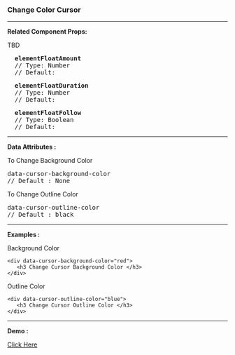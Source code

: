 [//]: # (// TODO: Add Inner Background Color Documentation)
<h3>
Change Color Cursor
</h3>
<hr>

[//]: # (------------------------------------------)
<p> <b> Related Component Props:</b> </p>
<p> TBD</p>
<pre>
  <b>elementFloatAmount</b>
  // Type: Number
  // Default:
</pre>
<pre>
  <b>elementFloatDuration</b>
  // Type: Number
  // Default:
</pre>
<pre>
  <b>elementFloatFollow</b>
  // Type: Boolean
  // Default:
</pre>

[//]: # (----)
<hr>

[//]: # (------------------------------------------)

<p> <b> Data Attributes :</b> </p>
<p> To Change Background Color</p>

<pre>
data-cursor-background-color
// Default : None
</pre>
<p> To Change Outline Color</p>
<pre>
data-cursor-outline-color
// Default : black
</pre>
<hr>
<p> <b> Examples :</b> </p>
<p>Background Color</p>
<pre><code>&lt;div data-cursor-background-color="red"&gt;
   &lt;h3 Change Cursor Background Color &lt;/h3&gt;
&lt;/div&gt;
</code></pre>
<p>Outline Color</p>
<pre><code>&lt;div data-cursor-outline-color="blue"&gt;
   &lt;h3 Change Cursor Outline Color &lt;/h3&gt;
&lt;/div&gt;
</code></pre>

<hr>
<p> <b> Demo :</b> </p>
<a href='/?path=/story/cursor-changecolor--demo'>Click Here</a>
